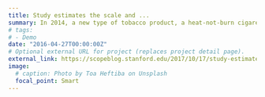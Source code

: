 ```yaml
---
title: Study estimates the scale and ...
summary: In 2014, a new type of tobacco product, a heat-not-burn cigarette, was marketed to the people of Japan.,...
# tags:
# - Demo
date: "2016-04-27T00:00:00Z"
# Optional external URL for project (replaces project detail page).
external_link: https://scopeblog.stanford.edu/2017/10/17/study-estimates-the-scale-and-growth-potential-of-heat-not-burn-cigarettes/
image:
  # caption: Photo by Toa Heftiba on Unsplash
  focal_point: Smart
---
```

